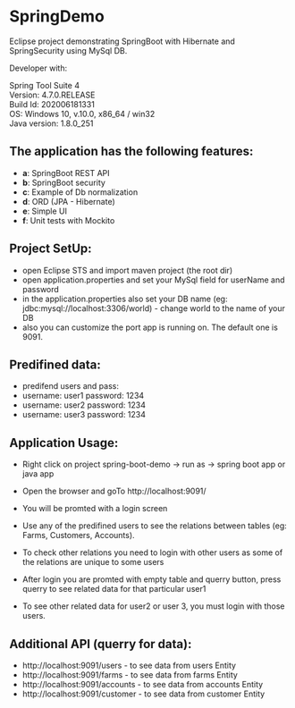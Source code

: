 # SpringDemo

Eclipse project demonstrating SpringBoot with Hibernate and SpringSecurity using MySql DB. 

Developer with:

Spring Tool Suite 4 <br />
Version: 4.7.0.RELEASE<br />
Build Id: 202006181331<br />
OS: Windows 10, v.10.0, x86_64 / win32<br />
Java version: 1.8.0_251<br />


The application has the following features:
-----------
- **a**: SpringBoot REST API
- **b**: SpringBoot security
- **c**: Example of Db normalization
- **d**: ORD (JPA - Hibernate)
- **e**: Simple UI
- **f**: Unit tests with Mockito


Project SetUp:
-----------
* open Eclipse STS and import maven project (the root dir)
* open application.properties and set your MySql field for userName and password
* in the application.properties also set your DB name (eg: jdbc:mysql://localhost:3306/world) - change world to the name of your DB
* also you can customize the port app is running on. The default one is 9091.


Predifined data:
-----------
- predifend users and pass:
- username: user1  password: 1234
- username: user2  password: 1234
- username: user3  password: 1234


Application Usage:
-----------
* Right click on project spring-boot-demo -> run as -> spring boot app or java app
* Open the browser and goTo http://localhost:9091/
* You will be promted with a login screen
* Use any of the predifined users to see the relations between tables (eg: Farms, Customers, Accounts).
* To check other relations you need to login with other users as some of the relations are unique to some users

* After login you are promted with empty table and querry button, press querry to see related data for that particular user1
* To see other related data for user2 or user 3, you must login with those users.

Additional API (querry for data):
-----------
* http://localhost:9091/users   - to see data from users Entity
* http://localhost:9091/farms   - to see data from farms Entity
* http://localhost:9091/accounts   - to see data from accounts Entity
* http://localhost:9091/customer   - to see data from customer Entity

